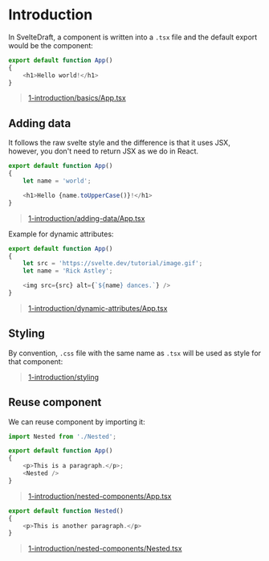 # Introduction

In SvelteDraft, a component is written into a `.tsx` file and the default export would be the component:

``` typescript
export default function App()
{
    <h1>Hello world!</h1>
}
```
> [1-introduction/basics/App.tsx](https://github.com/mistlog/svelte-draft-tutorial/blob/master/src/examples/1-introduction/basics/App.tsx)

## Adding data

It follows the raw svelte style and the difference is that it uses JSX, however, you don't need to return JSX as we do in React.

```typescript
export default function App()
{
    let name = 'world';

    <h1>Hello {name.toUpperCase()}!</h1>
}
```
>[1-introduction/adding-data/App.tsx](https://github.com/mistlog/svelte-draft-tutorial/blob/master/src/examples/1-introduction/adding-data/App.tsx)

Example for dynamic attributes:

```typescript
export default function App()
{
    let src = 'https://svelte.dev/tutorial/image.gif';
    let name = 'Rick Astley';

    <img src={src} alt={`${name} dances.`} />
}
```

>[1-introduction/dynamic-attributes/App.tsx](https://github.com/mistlog/svelte-draft-tutorial/blob/master/src/examples/1-introduction/dynamic-attributes/App.tsx)

## Styling
By convention, `.css` file with the same name as `.tsx` will be used as style for that component:

> [1-introduction/styling](https://github.com/mistlog/svelte-draft-tutorial/tree/master/src/examples/1-introduction/styling)

## Reuse component

We can reuse component by importing it:

```typescript
import Nested from './Nested';

export default function App()
{
    <p>This is a paragraph.</p>;
    <Nested />
}
```
>[1-introduction/nested-components/App.tsx](https://github.com/mistlog/svelte-draft-tutorial/blob/master/src/examples/1-introduction/nested-components/App.tsx)

```typescript
export default function Nested()
{
    <p>This is another paragraph.</p>
}
```

>[1-introduction/nested-components/Nested.tsx](https://github.com/mistlog/svelte-draft-tutorial/blob/master/src/examples/1-introduction/nested-components/Nested.tsx)